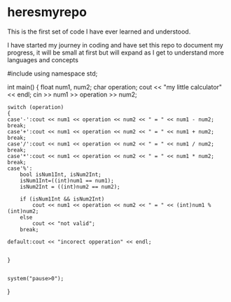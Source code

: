 # heresmyrepo
This is the first set of code I have ever learned and understood.

I have started my journey in coding and have set this repo to document my progress, it will be small at first but will expand as I get to understand more languages and concepts


#include <iostream>
using namespace std;

int main()
{
float num1, num2;
char operation;
cout << "my little calculator" << endl;
cin >> num1 >> operation >> num2;

	switch (operation)
	{
	case'-':cout << num1 << operation << num2 << " = " << num1 - num2; break;
	case'+':cout << num1 << operation << num2 << " = " << num1 + num2; break;
	case'/':cout << num1 << operation << num2 << " = " << num1 / num2; break;
	case'*':cout << num1 << operation << num2 << " = " << num1 * num2; break;
	case'%':
		bool isNum1Int, isNum2Int;
		isNum1Int=((int)num1 == num1);
		isNum2Int = ((int)num2 == num2);

		if (isNum1Int && isNum2Int)
			cout << num1 << operation << num2 << " = " << (int)num1 % (int)num2;
		else
			cout << "not valid";
		break;

	default:cout << "incorect opperation" << endl;


	}


	system("pause>0");
}
